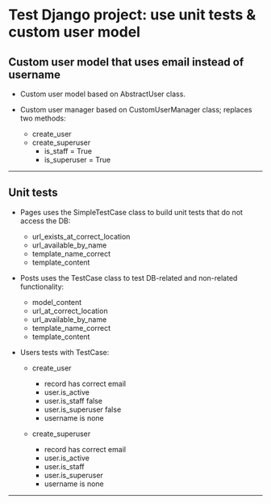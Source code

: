 # Test Django project: use unit tests & custom user model

## Custom user model that uses email instead of username

- Custom user model based on AbstractUser class.

- Custom user manager based on CustomUserManager class; replaces two methods:

  - create_user
  - create_superuser
    - is_staff = True
    - is_superuser = True

---

## Unit tests

- Pages uses the SimpleTestCase class to build unit tests that do not access the DB:
  - url_exists_at_correct_location
  - url_available_by_name
  - template_name_correct
  - template_content

- Posts uses the TestCase class to test DB-related and non-related functionality:
  - model_content
  - url_at_correct_location
  - url_available_by_name
  - template_name_correct
  - template_content
  
- Users tests with TestCase:
  - create_user
    - record has correct email
    - user.is_active
    - user.is_staff false
    - user.is_superuser false
    - username is none
  
  - create_superuser
    - record has correct email
    - user.is_active
    - user.is_staff
    - user.is_superuser
    - username is none
    
---